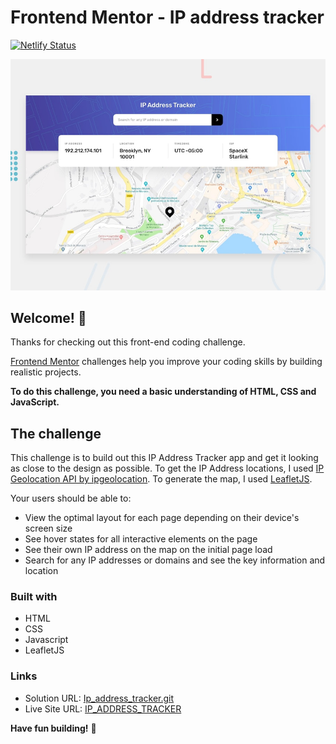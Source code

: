 # Frontend Mentor - IP address tracker

[![Netlify Status](https://api.netlify.com/api/v1/badges/ce6351c6-0412-405d-bf70-bd4c32d27fb4/deploy-status)](https://app.netlify.com/sites/luminous-starlight-cbd847/deploys)

![Design preview for the IP address tracker coding challenge](./design/desktop-preview.jpg)

## Welcome! 👋

Thanks for checking out this front-end coding challenge.

[Frontend Mentor](https://www.frontendmentor.io) challenges help you improve your coding skills by building realistic projects.

**To do this challenge, you need a basic understanding of HTML, CSS and JavaScript.**

## The challenge

This challenge is to build out this IP Address Tracker app and get it looking as close to the design as possible. To get the IP Address locations, I used [IP Geolocation API by ipgeolocation](https://ipgeolocation.io/). To generate the map, I used [LeafletJS](https://leafletjs.com/).

Your users should be able to:

- View the optimal layout for each page depending on their device's screen size
- See hover states for all interactive elements on the page
- See their own IP address on the map on the initial page load
- Search for any IP addresses or domains and see the key information and location

### Built with

- HTML
- CSS
- Javascript
- LeafletJS

### Links

- Solution URL: [Ip_address_tracker.git](https://github.com/sukanyagurav/IP-address-tracker)
- Live Site URL: [IP_ADDRESS_TRACKER](https://iptrakcer.netlify.app/)

**Have fun building!** 🚀
